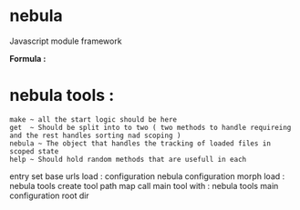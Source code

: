 nebula
======

Javascript module framework

**Formula :**

# nebula tools :
	make ~ all the start logic should be here
	get  ~ Should be split into to two ( two methods to handle requireing and the rest handles sorting nad scoping )
	nebula ~ The object that handles the tracking of loaded files in scoped state
	help ~ Should hold random methods that are usefull in each
	


entry
	set base urls
	load :
		configuration
		nebula configuration
		morph
	load : nebula tools
	create tool path map
		call main tool with : 
			nebula tools
			main configuration
			root dir
			
			
